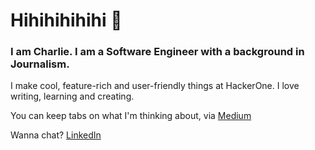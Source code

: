 # Hihihihihihi 👋 

### I am Charlie. I am a Software Engineer with a background in Journalism. 

I make cool, feature-rich and user-friendly things at HackerOne. I love writing, learning and creating. 

You can keep tabs on what I'm thinking about, via [Medium](https://medium.com/@charliekroon)

Wanna chat? [LinkedIn](https://www.linkedin.com/in/charliekroon/)   


<!--
**charliekroon/charliekroon** is a ✨ _special_ ✨ repository because its `README.md` (this file) appears on your GitHub profile.

Here are some ideas to get you started:

- 🔭 I’m currently working on ...
- 🌱 I’m currently learning ...
- 👯 I’m looking to collaborate on ...
- 🤔 I’m looking for help with ...
- 💬 Ask me about ...
- 📫 How to reach me: ...
- 😄 Pronouns: ...
- ⚡ Fun fact: ...
-->
